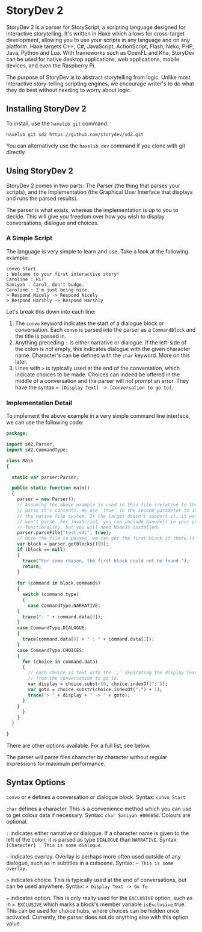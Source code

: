 # StoryDev 2
StoryDev 2 is a parser for StoryScript, a scripting language designed for interactive storytelling. It's written in Haxe which allows for cross-target development, allowing you to use your scripts in any language and on any platform. Haxe targets C++, C#, JavaScript, ActionScript, Flash, Neko, PHP, Java, Python and Lua. With frameworks such as OpenFL and Kha, StoryDev can be used for native desktop applications, web applications, mobile devices, and even the Raspberry Pi.

The purpose of StoryDev is to abstract storytelling from logic. Unlike most interactive story-telling scripting engines, we encourage writer's to do what they do best without needing to worry about logic.

## Installing StoryDev 2

To install, use the `haxelib git` command:

    haxelib git sd2 https://github.com/storydev/sd2.git

You can alternatively use the `haxelib dev` command if you clone with git directly.

## Using StoryDev 2

StoryDev 2 comes in two parts: The Parser (the thing that parses your scripts), and the Implementation (the Graphical User Interface that displays and runs the parsed results).

The parser is what exists, whereas the implementation is up to you to decide. This will give you freedom over how you wish to display conversations, dialogue and choices.

### A Simple Script

The language is very simple to learn and use. Take a look at the following example:

```
convo Start
: Welcome to your first interactive story!
Caroline : Hi!
Saniyah : Carol, don't budge.
Caroline : I'm just being nice.
> Respond Nicely -> Respond Nicely
> Respond Harshly -> Respond Harshly
```

Let's break this down into each line:

 1. The `convo` keyword indicates the start of a dialogue block or conversation. Each `convo` is parsed into the parser as a `CommandBlock` and the title is passed in.
 2. Anything preceding `:` is either narrative or dialogue. If the left-side of the colon is *not* empty, this indicates dialogue with the given character name. Character's can be defined with the `char` keyword. More on this later.
 3. Lines with `>` is typically used at the end of the conversation, which indicate choices to be made. Choices can indeed be offered in the middle of a conversation and the parser will not prompt an error. They have the syntax `> [Display Text] -> [Conversation to go to]`.

### Implementation Detail

To implement the above example in a very simple command line interface, we can use the following code:

```haxe
package;

import sd2.Parser;
import sd2.CommandType;

class Main
{

  static var parser:Parser;

  public static function main()
  {
    parser = new Parser();
    // Assuming the above example is used in this file (relative to the program's directory)
    // parse it's contents. We use `true` in the second parameter to indicate we want to use
    // the native file system. If the target doesn't support it, it won't get the file and
    // won't parse. For JavaScript, you can include hxnodejs in your project to support this
    // functionality, but you will need NodeJS installed.
    parser.parseFile("test.sdc", true);
    // Once the file is parsed, we can get the first block if there is one.
    var block = parser.getBlocks()[0];
    if (block == null)
    {
      trace("For some reason, the first block could not be found.");
      return;
    }
    
    for (command in block.commands)
    {
      switch (command.type)
      {
        case CommandType.NARRATIVE:
	{
	  trace(": " + command.data[0]);
	}
	case CommandType.DIALOGUE:
	{
	  trace(command.data[0] + " : " + command.data[1]);
	}
	case CommandType.CHOICES:
	{
	  for (choice in command.data)
	  {
	    // each choice is text with the `;` separating the display text
	    // from the conversation to go to.
	    var display = choice.substr(0, choice.indexOf(";"));
	    var goto = choice.substr(choice.indexOf(";") + 1);
	    trace("> " + display + " -> " + goto);
	  }
	}
      }
    }
  }

}

```

There are other options available. For a full list, see below.

The parser will parse files character by character without regular expressions for maximum performance.

## Syntax Options

`convo` or `#` defines a conversation or dialogue block. Syntax: `convo Start`

`char` defines a character. This is a convenience method which you can use to get colour data if necessary. Syntax: `char Saniyah #00665d`. Colours are optional.

`:` indicates either narrative or dialogue. If a character name is given to the left of the colon, it is parsed as type `DIALOGUE` than `NARRATIVE`. Syntax: `[Character] : This is some dialogue.`

`~` indicates overlay. Overlay is perhaps more often used outside of any dialogue, such as in subtitles in a cutscene. Syntax: `~ This is some overlay.`

`>` indicates choice. This is typically used at the end of conversations, but can be used anywhere. Syntax: `> Display Text -> Go To`

`=` indicates option. This is only really used for the `EXCLUSIVE` option, such as in `= EXCLUSIVE` which marks a block's member variable `isExclusive` true. This can be used for choice hubs, where choices can be hidden once activated. Currently, the parser does not do anything else with this option value.
